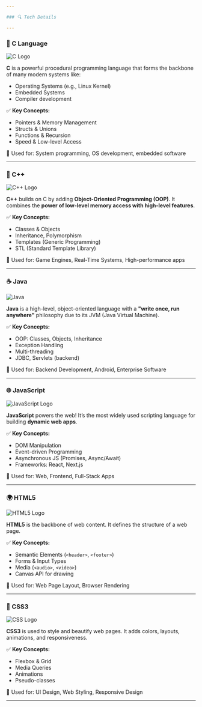 ```yaml
---

### 🔍 Tech Details

---
```


### 🧠 C Language <a name="c-language"></a>
![C Logo](https://upload.wikimedia.org/wikipedia/commons/3/35/The_C_Programming_Language_logo.svg)

**C** is a powerful procedural programming language that forms the backbone of many modern systems like:
- Operating Systems (e.g., Linux Kernel)
- Embedded Systems
- Compiler development

✅ **Key Concepts:**
- Pointers & Memory Management  
- Structs & Unions  
- Functions & Recursion  
- Speed & Low-level Access

🔧 Used for: System programming, OS development, embedded software

---

### 🧠 C++ <a name="cpp"></a>
![C++ Logo](https://isocpp.org/assets/images/cpp_logo.png)

**C++** builds on C by adding **Object-Oriented Programming (OOP)**. It combines the **power of low-level memory access with high-level features**.

✅ **Key Concepts:**
- Classes & Objects  
- Inheritance, Polymorphism  
- Templates (Generic Programming)  
- STL (Standard Template Library)

🔧 Used for: Game Engines, Real-Time Systems, High-performance apps

---

### ☕ Java <a name="java"></a>
![Java](https://cdn.worldvectorlogo.com/logos/java.svg)

**Java** is a high-level, object-oriented language with a **"write once, run anywhere"** philosophy due to its JVM (Java Virtual Machine).

✅ **Key Concepts:**
- OOP: Classes, Objects, Inheritance  
- Exception Handling  
- Multi-threading  
- JDBC, Servlets (backend)

🔧 Used for: Backend Development, Android, Enterprise Software

---

### 🌐 JavaScript <a name="javascript"></a>
![JavaScript Logo](https://upload.wikimedia.org/wikipedia/commons/6/6a/JavaScript-logo.png)

**JavaScript** powers the web! It’s the most widely used scripting language for building **dynamic web apps**.

✅ **Key Concepts:**
- DOM Manipulation  
- Event-driven Programming  
- Asynchronous JS (Promises, Async/Await)  
- Frameworks: React, Next.js

🔧 Used for: Web, Frontend, Full-Stack Apps

---

### 🌍 HTML5 <a name="html5"></a>
![HTML5 Logo](https://upload.wikimedia.org/wikipedia/commons/6/61/HTML5_logo_and_wordmark.svg)

**HTML5** is the backbone of web content. It defines the structure of a web page.

✅ **Key Concepts:**
- Semantic Elements (`<header>`, `<footer>`)  
- Forms & Input Types  
- Media (`<audio>`, `<video>`)  
- Canvas API for drawing

🔧 Used for: Web Page Layout, Browser Rendering

---

### 🎨 CSS3 <a name="css3"></a>
![CSS Logo](https://upload.wikimedia.org/wikipedia/commons/d/d5/CSS3_logo_and_wordmark.svg)

**CSS3** is used to style and beautify web pages. It adds colors, layouts, animations, and responsiveness.

✅ **Key Concepts:**
- Flexbox & Grid  
- Media Queries  
- Animations  
- Pseudo-classes

🔧 Used for: UI Design, Web Styling, Responsive Design

---
